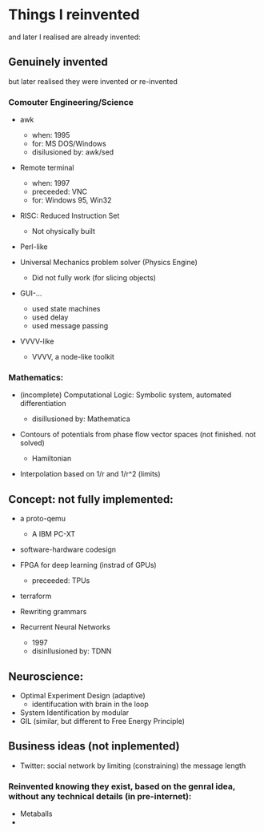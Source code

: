 # Things I reinvented

and later I realised are already invented:

## Genuinely invented
but later realised they were invented or re-invented

### Comouter Engineering/Science
* awk
    * when: 1995
    * for: MS DOS/Windows
    * disilusioned by: awk/sed
* Remote terminal
    * when: 1997
    * preceeded: VNC
    * for: Windows 95, Win32
* RISC: Reduced Instruction Set
   * Not ohysically built

* Perl-like

* Universal Mechanics problem solver (Physics Engine)
   * Did not fully work (for slicing objects)

* GUI-...
   * used state machines
   * used delay
   * used message passing

* VVVV-like
   * VVVV, a node-like toolkit

### Mathematics:
* (incomplete) Computational Logic: Symbolic system, automated differentiation
   * disillusioned by: Mathematica
* Contours of potentials from phase flow vector spaces (not finished. not solved)
   * Hamiltonian

* Interpolation based on 1/r and 1/r^2 (limits)


## Concept: not fully implemented:

* a proto-qemu
   * A IBM PC-XT

* software-hardware codesign
* FPGA for deep learning (instrad of GPUs)
   * preceeded: TPUs
* terraform

* Rewriting grammars

* Recurrent Neural Networks
   * 1997
   * disinllusioned by: TDNN
 
## Neuroscience:
* Optimal Experiment Design (adaptive)
    * identifucation with brain in the loop
* System Identification by modular
* GIL (similar, but different to Free Energy Principle)

## Business ideas (not inplemented)
* Twitter: social network by limiting (constraining) the message length

### Reinvented knowing they exist, based on the genral idea, without any technical details (in pre-internet):
* Metaballs
* 
